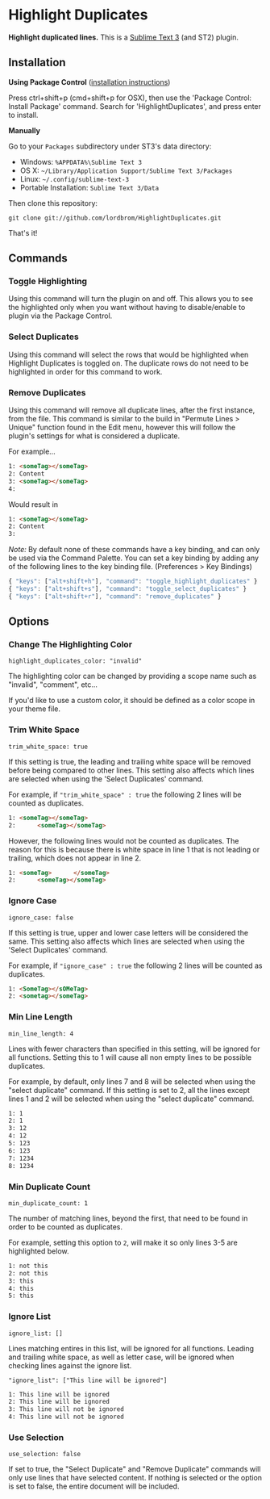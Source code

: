 # Highlight Duplicates

**Highlight duplicated lines.**
This is a [Sublime Text 3](http://www.sublimetext.com/3) (and ST2) plugin.

## Installation

**Using Package Control** ([installation instructions](https://packagecontrol.io/installation))

Press ctrl+shift+p (cmd+shift+p for OSX), then use the 'Package Control: Install Package' command.
Search for 'HighlightDuplicates', and press enter to install.

**Manually**

Go to your `Packages` subdirectory under ST3's data directory:

* Windows: `%APPDATA%\Sublime Text 3`
* OS X: `~/Library/Application Support/Sublime Text 3/Packages`
* Linux: `~/.config/sublime-text-3`
* Portable Installation: `Sublime Text 3/Data`

Then clone this repository:

    git clone git://github.com/lordbrom/HighlightDuplicates.git

That's it!

## Commands

### Toggle Highlighting

Using this command will turn the plugin on and off. This allows you to see the highlighted only when you want without having to disable/enable to plugin via the Package Control.

### Select Duplicates

Using this command will select the rows that would be highlighted when Highlight Duplicates is toggled on. The duplicate rows do not need to be highlighted in order for this command to work.

### Remove Duplicates

Using this command will remove all duplicate lines, after the first instance, from the file. This command is similar to the build in "Permute Lines > Unique" function found in the Edit menu, however this will follow the plugin's settings for what is considered a duplicate.

For example...

``` html
1: <someTag></someTag>
2: Content
3: <someTag></someTag>
4:
```

Would result in

``` html
1: <someTag></someTag>
2: Content
3:
```

_Note:_ By default none of these commands have a key binding, and can only be used via the Command Palette. You can set a key binding by adding any of the following lines to the key binding file. (Preferences > Key Bindings)

``` js
{ "keys": ["alt+shift+h"], "command": "toggle_highlight_duplicates" }
{ "keys": ["alt+shift+s"], "command": "toggle_select_duplicates" }
{ "keys": ["alt+shift+r"], "command": "remove_duplicates" }
```

## Options

### Change The Highlighting Color

`highlight_duplicates_color: "invalid"`

The highlighting color can be changed by providing a scope name such
as "invalid", "comment", etc...

If you'd like to use a custom color,
it should be defined as a color scope in your theme file.

### Trim White Space

`trim_white_space: true`

If this setting is true, the leading and trailing white space will be removed before being compared to other lines. This setting also affects which lines are selected when using the 'Select Duplicates' command.

For example, if `"trim_white_space" : true` the following 2 lines will be counted as duplicates.

``` html
1: <someTag></someTag>
2:      <someTag></someTag>
```

However, the following lines would not be counted as duplicates. The reason for this is because there is white space in line 1 that is not leading or trailing, which does not appear in line 2.

``` html
1: <someTag>      </someTag>
2:      <someTag></someTag>
```

### Ignore Case

`ignore_case: false`

If this setting is true, upper and lower case letters will be considered the same. This setting also affects which lines are selected when using the 'Select Duplicates' command.

For example, if `"ignore_case" : true` the following 2 lines will be counted as duplicates.

``` html
1: <SomeTag></sOMeTag>
2: <sometag></someTag>
```

### Min Line Length

`min_line_length: 4`

Lines with fewer characters than specified in this setting, will be ignored for all functions. Setting this to 1 will cause all non empty lines to be possible duplicates.

For example, by default, only lines 7 and 8 will be selected when using the "select duplicate" command. If this setting is set to 2, all the lines except lines 1 and 2 will be selected when using the "select duplicate" command.

``` html
1: 1
2: 1
3: 12
4: 12
5: 123
6: 123
7: 1234
8: 1234
```

### Min Duplicate Count

`min_duplicate_count: 1`

The number of matching lines, beyond the first, that need to be found in order to be counted as duplicates.

For example, setting this option to `2`, will make it so only lines 3-5 are highlighted below.

``` html
1: not this
2: not this
3: this
4: this
5: this
```

### Ignore List

`ignore_list: []`

Lines matching entires in this list, will be ignored for all functions. Leading and trailing white space, as well as letter case, will be ignored when checking lines against the ignore list.

`
 "ignore_list": ["This line will be ignored"]
`

``` html
1: This line will be ignored
2: This line will be ignored
3: This line will not be ignored
4: This line will not be ignored
```

### Use Selection

`use_selection: false`

If set to true, the "Select Duplicate" and "Remove Duplicate" commands will only use lines that have selected content. If nothing is selected or the option is set to false, the entire document will be included.
